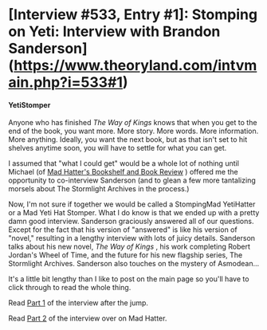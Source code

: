 # [Interview #533, Entry #1]: Stomping on Yeti: Interview with Brandon Sanderson](https://www.theoryland.com/intvmain.php?i=533#1)

#### YetiStomper

Anyone who has finished
*The Way of Kings*
knows that when you get to the end of the book, you want more. More story. More words. More information. More anything. Ideally, you want the next book, but as that isn't set to hit shelves anytime soon, you will have to settle for what you can get.

I assumed that "what I could get" would be a whole lot of nothing until Michael (of
[Mad Hatter's Bookshelf and Book Review](http://booktionary.blogspot.com/)
) offered me the opportunity to co-interview Sanderson (and to glean a few more tantalizing morsels about The Stormlight Archives in the process.)

Now, I'm not sure if together we would be called a StompingMad YetiHatter or a Mad Yeti Hat Stomper. What I do know is that we ended up with a pretty damn good interview. Sanderson graciously answered all of our questions. Except for the fact that his version of "answered" is like his version of "novel," resulting in a lengthy interview with lots of juicy details. Sanderson talks about his new novel,
*The Way of Kings*
, his work completing Robert Jordan's Wheel of Time, and the future for his new flagship series, The Stormlight Archives. Sanderson also touches on the mystery of Asmodean...

It's a little bit lengthy than I like to post on the main page so you'll have to click through to read the whole thing.

Read
[Part 1](http://yetistomper.blogspot.com/2010/09/brandon-sanderson-interview-stompingmad.html)
of the interview after the jump.
  
Read
[Part 2](http://booktionary.blogspot.com/2010/09/brandon-sanderson-interview-stompingmad.html)
of the interview over on Mad Hatter.

